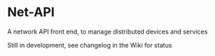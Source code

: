 # Net-API
A network API front end, to manage distributed devices and services

Still in development, see changelog in the Wiki for status
